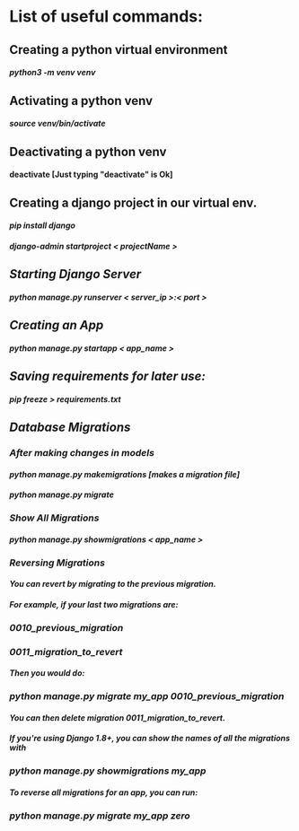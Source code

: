 # List of useful commands:

## Creating a python virtual environment
#### <i>python3 -m venv venv</i>

## Activating a python venv
#### <i>source venv/bin/activate</i>

## Deactivating a python venv
#### deactivate [Just typing "<b>deactivate</b>" is Ok]

## Creating a django project in our virtual env.
#### <i>pip install django</i>
#### <i>django-admin startproject < projectName >

## Starting Django Server
#### python manage.py runserver < server_ip >:< port >

## Creating an App
#### python manage.py startapp < app_name >

## Saving requirements for later use:
#### pip freeze > requirements.txt

## Database Migrations 

### After making changes in models
#### python manage.py makemigrations [makes a migration file]
#### python manage.py migrate

### Show All Migrations
#### python manage.py showmigrations < app_name >

### Reversing Migrations

#### You can revert by migrating to the previous migration.

#### For example, if your last two migrations are:

### 0010_previous_migration
### 0011_migration_to_revert
#### Then you would do:

### python manage.py migrate my_app 0010_previous_migration 

#### You can then delete migration 0011_migration_to_revert.

#### If you're using Django 1.8+, you can show the names of all the migrations with

### python manage.py showmigrations my_app
#### To reverse all migrations for an app, you can run:

### python manage.py migrate my_app zero

